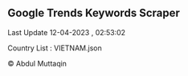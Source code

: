 

## Google Trends Keywords Scraper 
 
Last Update 12-04-2023 , 02:53:02

Country List :
VIETNAM.json



© Abdul Muttaqin 
